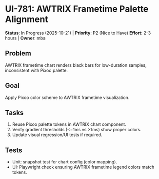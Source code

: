 # UI-781: AWTRIX Frametime Palette Alignment

**Status**: In Progress (2025-10-21) | **Priority**: P2 (Nice to Have)
**Effort**: 2-3 hours | **Owner**: mba

## Problem

AWTRIX frametime chart renders black bars for low-duration samples, inconsistent with Pixoo palette.

## Goal

Apply Pixoo color scheme to AWTRIX frametime visualization.

## Tasks

1. Reuse Pixoo palette tokens in AWTRIX chart component.
2. Verify gradient thresholds (<=1ms vs >1ms) show proper colors.
3. Update visual regression/UI tests if required.

## Tests

- Unit: snapshot test for chart config (color mapping).
- UI: Playwright check ensuring AWTRIX frametime legend colors match tokens.
